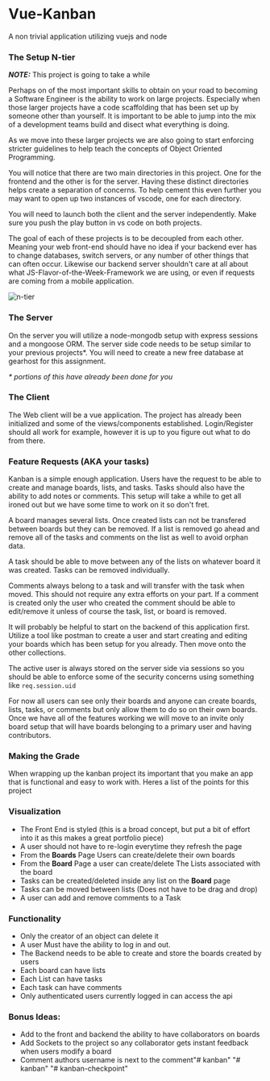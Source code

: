 # Vue-Kanban

A non trivial application utilizing vuejs and node


### The Setup N-tier

***NOTE:*** This project is going to take a while

Perhaps on of the most important skills to obtain on your road to becoming a Software Engineer is the ability to work on large projects. Especially when those larger projects have a code scaffolding that has been set up by someone other than yourself. It is important to be able to jump into the mix of a development teams build and disect what everything is doing. 

As we move into these larger projects we are also going to start enforcing stricter guidelines to help teach the concepts of Object Oriented Programming.

You will notice that there are two main directories in this project. One for the frontend and the other is for the server. Having these distinct directories helps create a separation of concerns. To help cement this even further you may want to open up two instances of vscode, one for each directory. 

You will need to launch both the client and the server independently. Make sure you push the play button in vs code on both projects.

The goal of each of these projects is to be decoupled from each other. Meaning your web front-end should have no idea if your backend ever has to change databases, switch servers, or any number of other things that can often occur. Likewise our backend server shouldn't care at all about what JS-Flavor-of-the-Week-Framework we are using, or even if requests are coming from a mobile application. 

![n-tier](http://www.amzi.com/articles/youbet_architecture.gif)


### The Server
On the server you will utilize a node-mongodb setup with express sessions and a mongoose ORM. The server side code needs to be setup similar to your previous projects*. You will need to create a new free database at gearhost for this assignment. 

*\* portions of this have already been done for you*

### The Client
The Web client will be a vue application. The project has already been initialized and some of the views/components established. Login/Register should all work for example, however it is up to you figure out what to do from there.


### Feature Requests (AKA your tasks)

Kanban is a simple enough application. Users have the request to be able to create and manage boards, lists, and tasks. Tasks should also have the ability to add notes or comments. This setup will take a while to get all ironed out but we have some time to work on it so don't fret.

A board manages several lists. Once created lists can not be transfered between boards but they can be removed. If a list is removed go ahead and remove all of the tasks and comments on the list as well to avoid orphan data.

A task should be able to move between any of the lists on whatever board it was created. Tasks can be removed individually. 

Comments always belong to a task and will transfer with the task when moved. This should not require any extra efforts on your part. If a comment is created only the user who created the comment should be able to edit/remove it unless of course the task, list, or board is removed. 

It will probably be helpful to start on the backend of this application first. Utilize a tool like postman to create a user and start creating and editing your boards which has been setup for you already. Then move onto the other collections. 

The active user is always stored on the server side via sessions so you should be able to enforce some of the security concerns using something like `req.session.uid`

For now all users can see only their boards and anyone can create boards, lists, tasks, or comments but only allow them to do so on their own boards. Once  we have all of the features working we will move to an invite only board setup that will have boards belonging to a primary user and having contributors.

### Making the Grade

When wrapping up the kanban project its important that you make an app that is functional and easy to work with. Heres a list of the points for this project

### Visualization

- The Front End is styled (this is a broad concept, but put a bit of effort into it as this makes a great portfolio piece)
- A user should not have to re-login everytime they refresh the page
- From the **Boards** Page Users can create/delete their own boards
- From the **Board** Page a user can create/delete The Lists associated with the board
- Tasks can be created/deleted inside any list on the **Board** page
- Tasks can be moved between lists (Does not have to be drag and drop)
- A user can add and remove comments to a Task

### Functionality

- Only the creator of an object can delete it
- A user Must have the ability to log in and out.
- The Backend needs to be able to create and store the boards created by users
- Each board can have lists
- Each List can have tasks
- Each task can have comments
- Only authenticated users currently logged in can access the api

### Bonus Ideas:
- Add to the front and backend the ability to have collaborators on boards
- Add Sockets to the project so any collaborator gets instant feedback when users modify a board
- Comment authors username is next to the comment"# kanban" 
"# kanban" 
"# kanban-checkpoint" 
